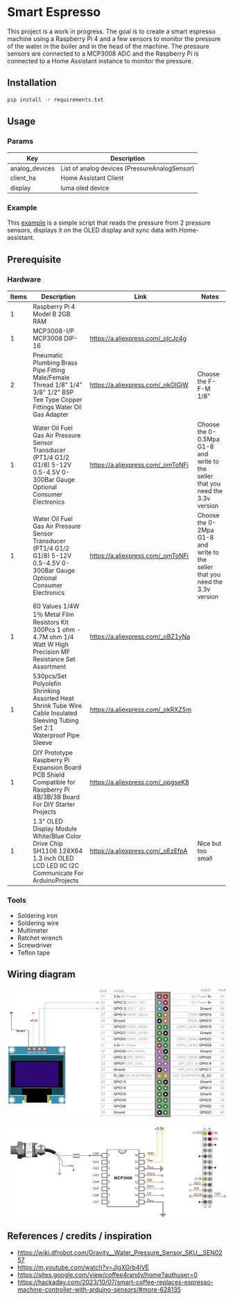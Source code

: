 # Smart Espresso
This project is a work in progress. 
The goal is to create a smart espresso machine using a Raspberry Pi 4 and a few sensors to monitor the pressure of the water in the boiler and in the head of the machine.
The pressure sensors are connected to a MCP3008 ADC and the Raspberry Pi is connected to a Home Assistant instance to monitor the pressure.


## Installation

```bash
pip install -r requirements.txt
```

## Usage

### Params
| Key            | Description                                   |
|----------------|-----------------------------------------------|
| analog_devices | List of analog devices (PressureAnalogSensor) | 
| client_ha      | Home Assistant Client                         |
| display        | luma oled device                              |


### Example

This [example](main.py) is a simple script that reads the pressure from 2 pressure sensors, 
displays it on the OLED display and sync data with Home-assistant.


## Prerequisite

### Hardware

| Items | Description                                                                                                                      | Link                              | Notes                                                                           |
|-------|----------------------------------------------------------------------------------------------------------------------------------|-----------------------------------|---------------------------------------------------------------------------------|
| 1     | Raspberry Pi 4 Model B 2GB RAM                                                                                                   |                                   |                                                                                 |
| 1     | MCP3008-I/P MCP3008 DIP-16                                                                                                       | https://a.aliexpress.com/_olcJc4g |                                                                                 |
| 2     | Pneumatic Plumbing Brass Pipe Fitting Male/Female Thread 1/8" 1/4" 3/8" 1/2" BSP Tee Type Copper Fittings Water Oil Gas Adapter  | https://a.aliexpress.com/_okOIGjW | Choose the F-F-M 1/8"                                                           |
| 1     | Water Oil Fuel Gas Air Pressure Sensor Transducer (PT1/4 G1/2 G1/8) 5-12V 0.5-4.5V 0-300Bar Gauge Optional Consumer Electronics  | https://a.aliexpress.com/_omToNFi | Choose the 0-0.5Mpa G1-8 and write to the seller that you need the 3.3v version |   
| 1     | Water Oil Fuel Gas Air Pressure Sensor Transducer (PT1/4 G1/2 G1/8) 5-12V 0.5-4.5V 0-300Bar Gauge Optional Consumer Electronics  | https://a.aliexpress.com/_omToNFi | Choose the 0-2Mpa G1-8 and write to the seller that you need the 3.3v version   |          
| 1     | 60 Values 1/4W 1％ Metal Film Resistors Kit 300Pcs 1 ohm - 4.7M ohm 1/4 Watt W High Precision MF Resistance Set Assortment        | https://a.aliexpress.com/_oBZ1yNa |                                                                                 |
| 1     | 530pcs/Set Polyolefin Shrinking Assorted Heat Shrink Tube Wire Cable Insulated Sleeving Tubing Set 2:1 Waterproof Pipe Sleeve    | https://a.aliexpress.com/_okRXZ5m |                                                                                 |
| 1     | DIY Prototype Raspberry Pi Expansion Board PCB Shield  Compatible for Raspberry Pi 4B/3B/3B  Board For DIY Starter Projects      | https://a.aliexpress.com/_opgseK8 |                                                                                 |
| 1     | 1.3" OLED Display Module White/Blue Color Drive Chip SH1106 128X64 1.3 inch OLED LCD LED IIC I2C Communicate For ArduinoProjects | https://a.aliexpress.com/_oEzEfpA | Nice but too small                                                              |


### Tools

* Soldering iron
* Soldering wire
* Multimeter
* Ratchet wrench
* Screwdriver
* Teflon tape

## Wiring diagram


![display](docs/img/display.png)


![analog](docs/img/analog.png)


## References / credits / inspiration
* https://wiki.dfrobot.com/Gravity__Water_Pressure_Sensor_SKU__SEN0257
* https://m.youtube.com/watch?v=JlgXGrb4lVE
* https://sites.google.com/view/coffee4randy/home?authuser=0
* https://hackaday.com/2023/10/07/smart-coffee-replaces-espresso-machine-controller-with-arduino-sensors/#more-628135